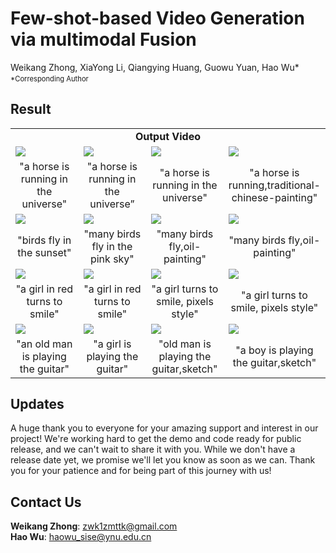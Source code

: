 # Few-shot-based Video Generation via multimodal Fusion

Weikang Zhong,
XiaYong Li,
Qiangying Huang,
Guowu Yuan,
Hao Wu*

<p style="font-size: 0.8em; margin-top: -1em">*Corresponding Author</p>

## Result

<table class="center">
<tr>
  <td style="text-align:center;" colspan="4"><b>Output Video</b></td>
</tr>
<tr>
  <td><img src="assets/16-a-horse-is-running-in-the-universe,cyc.gif"></td>
  <td><img src="assets/44-a-horse-is-running-in-the-universe.gif,cyc.gif"></td> 
  <td><img src="assets/7-a-horse-is-running-in-the-universe,cyc.gif"></td>
  <td><img src="assets/6-a-horse-is-running,traditional-chinese-painting,cyc.gif"></td>  
</tr>
<tr>
  <td width=25% style="text-align:center;">"a horse is running in the universe"</td>
  <td width=25% style="text-align:center;">"a horse is running in the universe”</td>
  <td width=25% style="text-align:center;">"a horse is running in the universe"</td>
  <td width=25% style="text-align:center;">"a horse is running,traditional-chinese-painting"</td>
</tr>

<tr>
  <td><img src="assets/20-birds-fly-in-the-sunset,cyc.gif"></td>
  <td><img src="assets/48-many-birds-fly-in-the-pink-sky,cyc.gif"></td>
  <td><img src="assets/8-many-birds-fly-,oil-painting,bichu,Impressionism,cyc.gif"></td>              
  <td><img src="assets/10-many-birds-fly-,oil-painting,bichu,Impressionism,cyc.gif"></td>
</tr>
<tr>
  <td width=25% style="text-align:center;">"birds fly in the sunset"</td>
  <td width=25% style="text-align:center;">"many birds fly in the pink sky"</td>
  <td width=25% style="text-align:center;">"many birds fly,oil-painting"</td>
  <td width=25% style="text-align:center;">"many birds fly,oil-painting"</td>
</tr>

<tr>
  <td><img src="assets/0-a-girl-in-red-turns-to-smile,cyc.gif"></td>
  <td><img src="assets/33-a-girl-in-red-turns-to-smile,cyc.gif"></td>
  <td><img src="assets/pixel1,cyc.gif"></td>              
  <td><img src="assets/pixel2,cyc.gif"></td>
</tr>
<tr>
  <td width=25% style="text-align:center;">"a girl in red turns to smile"</td>
  <td width=25% style="text-align:center;">"a girl in red turns to smile"</td>
  <td width=25% style="text-align:center;">"a girl turns to smile, pixels style"</td>
  <td width=25% style="text-align:center;">"a girl turns to smile, pixels style"</td>
</tr>

<tr>
  <td><img src="assets/8-an-old-man-is-playing-the-guitar,cyc.gif"></td>
  <td><img src="assets/31-The-girl-is-playing-the-guitar,cyc.gif"></td>
  <td><img src="assets/23-The-old-man-is-playing-the-guitar,monochrome,sketch,traditional-media,cyc.gif"></td>              
  <td><img src="assets/2-The-boy-is-playing-the-guitar,monochrome,sketch,traditional-media.gif,cyc.gif"></td>
</tr>
<tr>
  <td width=25% style="text-align:center;">"an old man is playing the guitar"</td>
  <td width=25% style="text-align:center;">"a girl is playing the guitar"</td>
  <td width=25% style="text-align:center;">"old man is playing the guitar,sketch"</td>
  <td width=25% style="text-align:center;">"a boy is playing the guitar,sketch"</td>
</tr>
</table>

## Updates
A huge thank you to everyone for your amazing support and interest in our project! We're working hard to get the demo and code ready for public release, and we can't wait to share it with you. While we don't have a release date yet, we promise we'll let you know as soon as we can. 
Thank you for your patience and for being part of this journey with us!  

## Contact Us
**Weikang Zhong**: [zwk1zmttk@gmail.com](mailto:zwk1zmttk@gmail.com)  
**Hao Wu**: [haowu_sise@ynu.edu.cn](mailto:haowu_sise@ynu.edu.cn)
